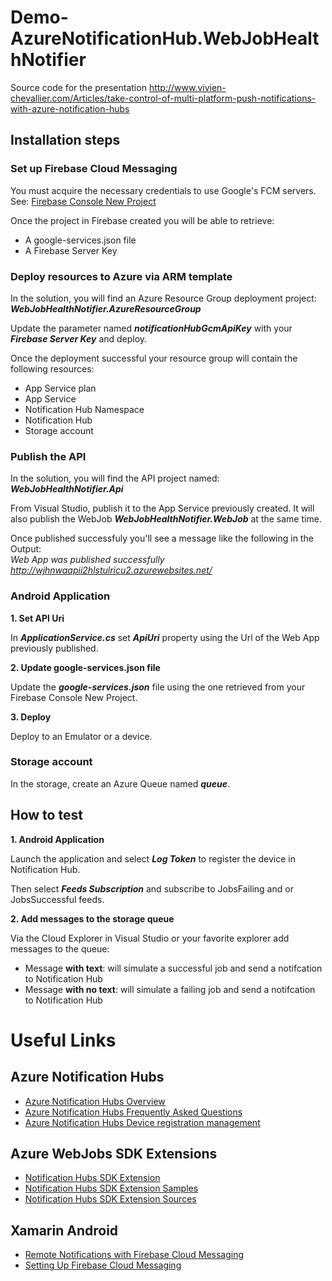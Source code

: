 ﻿# Demo-AzureNotificationHub.WebJobHealthNotifier
Source code for the presentation http://www.vivien-chevallier.com/Articles/take-control-of-multi-platform-push-notifications-with-azure-notification-hubs

## Installation steps

### Set up Firebase Cloud Messaging

You must acquire the necessary credentials to use Google's FCM servers. See: [Firebase Console New Project](https://developer.xamarin.com/guides/android/application_fundamentals/notifications/firebase-cloud-messaging/#Setting_Up_Firebase_Cloud_Messaging)

Once the project in Firebase created you will be able to retrieve:
* A google-services.json file
* A Firebase Server Key

### Deploy resources to Azure via ARM template

In the solution, you will find an Azure Resource Group deployment project: ***WebJobHealthNotifier.AzureResourceGroup***

Update the parameter named ***notificationHubGcmApiKey*** with your ***Firebase Server Key*** and deploy.

Once the deployment successful your resource group will contain the following resources:
* App Service plan
* App Service
* Notification Hub Namespace
* Notification Hub
* Storage account

### Publish the API

In the solution, you will find the API project named: ***WebJobHealthNotifier.Api***

From Visual Studio, publish it to the App Service previously created. It will also publish the WebJob ***WebJobHealthNotifier.WebJob*** at the same time.

Once published successfuly you'll see a message like the following in the Output:  
*Web App was published successfully http://wjhnwaapii2hlstulricu2.azurewebsites.net/*

### Android Application

**1. Set API Uri**

In ***ApplicationService.cs*** set ***ApiUri*** property using the Url of the Web App previously published.

**2. Update google-services.json file**

Update the ***google-services.json*** file using the one retrieved from your Firebase Console New Project.

**3. Deploy**

Deploy to an Emulator or a device.

### Storage account

In the storage, create an Azure Queue named ***queue***.

## How to test

**1. Android Application**

Launch the application and select ***Log Token*** to register the device in Notification Hub.

Then select ***Feeds Subscription*** and subscribe to JobsFailing and or JobsSuccessful feeds.

**2. Add messages to the storage queue**

Via the Cloud Explorer in Visual Studio or your favorite explorer add messages to the queue:
* Message **with text**: will simulate a successful job and send a notifcation to Notification Hub
* Message **with no text**: will simulate a failing job and send a notifcation to Notification Hub


# Useful Links

## Azure Notification Hubs

* [Azure Notification Hubs Overview](https://docs.microsoft.com/en-us/azure/notification-hubs/notification-hubs-push-notification-overview)
* [Azure Notification Hubs Frequently Asked Questions](https://docs.microsoft.com/en-us/azure/notification-hubs/notification-hubs-push-notification-faq)
* [Azure Notification Hubs Device registration management](https://docs.microsoft.com/en-us/azure/notification-hubs/notification-hubs-push-notification-registration-management)

## ﻿﻿﻿﻿Azure WebJobs SDK Extensions

* [Notification Hubs SDK Extension](https://github.com/Azure/azure-webjobs-sdk-extensions#azure-notification-hubs)
* [Notification Hubs SDK Extension Samples](https://github.com/Azure/azure-webjobs-sdk-extensions/blob/dev/src/ExtensionsSample/Samples/NotificationHubSamples.cs)
* [Notification Hubs SDK Extension Sources](https://github.com/Azure/azure-webjobs-sdk-extensions/tree/master/src/WebJobs.Extensions.NotificationHubs)

## Xamarin Android

* [Remote Notifications with Firebase Cloud Messaging](https://developer.xamarin.com/guides/android/application_fundamentals/notifications/remote-notifications-with-fcm/)
* [Setting Up Firebase Cloud Messaging](https://developer.xamarin.com/guides/android/application_fundamentals/notifications/firebase-cloud-messaging/#Setting_Up_Firebase_Cloud_Messaging)